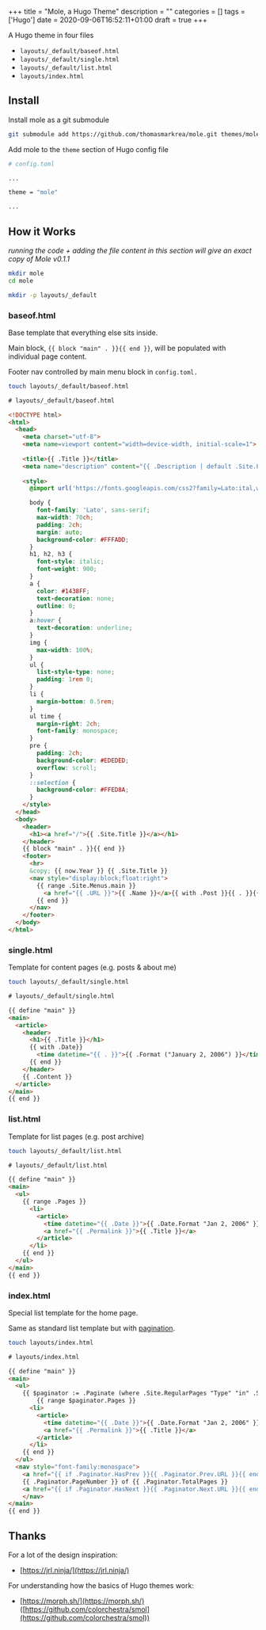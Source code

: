 +++
title = "Mole, a Hugo Theme"
description = ""
categories = []
tags = ['Hugo']
date = 2020-09-06T16:52:11+01:00
draft = true
+++

A Hugo theme in four files

- `layouts/_default/baseof.html`
- `layouts/_default/single.html`
- `layouts/_default/list.html`
- `layouts/index.html`

## Install

Install mole as a git submodule 

```bash
git submodule add https://github.com/thomasmarkrea/mole.git themes/mole
```

Add mole to the `theme` section of Hugo config file

```bash
# config.toml

...

theme = "mole"

...
```

## How it Works

*running the code + adding the file content in this section will give an exact copy of Mole v0.1.1*

```bash
mkdir mole
cd mole

mkdir -p layouts/_default
```

### baseof.html

Base template that everything else sits inside.

Main block, `{{ block "main" . }}{{ end }}`, will be populated with individual page content.

Footer nav controlled by main menu block in `config.toml.`

```bash
touch layouts/_default/baseof.html
```

```html
# layouts/_default/baseof.html

<!DOCTYPE html>
<html>
  <head>
    <meta charset="utf-8">
    <meta name=viewport content="width=device-width, initial-scale=1">
    
    <title>{{ .Title }}</title>
    <meta name="description" content="{{ .Description | default .Site.Params.description }}">
    
    <style>
      @import url('https://fonts.googleapis.com/css2?family=Lato:ital,wght@0,100;0,300;0,400;0,700;0,900;1,100;1,300;1,400;1,700;1,900&display=swap');

      body {
        font-family: 'Lato', sans-serif;
        max-width: 70ch;
        padding: 2ch;
        margin: auto;
        background-color: #FFFADD;
      }
      h1, h2, h3 {
        font-style: italic;
        font-weight: 900;
      }
      a {
        color: #1438FF;
        text-decoration: none;
        outline: 0;
      }
      a:hover {
        text-decoration: underline;
      }
      img {
        max-width: 100%;
      }
      ul {
        list-style-type: none;
        padding: 1rem 0;
      }
      li {
        margin-bottom: 0.5rem;
      }
      ul time {
        margin-right: 2ch;
        font-family: monospace;
      }
      pre {
        padding: 2ch;
        background-color: #EDEDED;
        overflow: scroll;
      }
      ::selection {
        background-color: #FFED8A;
      }
    </style>
  </head>
  <body>
    <header>
      <h1><a href="/">{{ .Site.Title }}</a></h1>
    </header>
    {{ block "main" . }}{{ end }}
    <footer>
      <hr>
      &copy; {{ now.Year }} {{ .Site.Title }}
      <nav style="display:block;float:right">
        {{ range .Site.Menus.main }}
          <a href="{{ .URL }}">{{ .Name }}</a>{{ with .Post }}{{ . }}{{ end }}
        {{ end }}
      </nav>
    </footer>
  </body>
</html>
```

### single.html

Template for content pages (e.g. posts & about me)

```bash
touch layouts/_default/single.html
```

```html
# layouts/_default/single.html

{{ define "main" }}
<main>
  <article>
    <header>
      <h1>{{ .Title }}</h1>
      {{ with .Date}}
        <time datetime="{{ . }}">{{ .Format ("January 2, 2006") }}</time>
      {{ end }}    
    </header>
    {{ .Content }}
  </article>
</main>
{{ end }}
```

### list.html

Template for list pages (e.g. post archive)

```bash
touch layouts/_default/list.html
```

```html
# layouts/_default/list.html

{{ define "main" }}
<main>
  <ul>
    {{ range .Pages }}
      <li>
        <article>
          <time datetime="{{ .Date }}">{{ .Date.Format "Jan 2, 2006" }}</time>
          <a href="{{ .Permalink }}">{{ .Title }}</a>
        </article>
      </li>
    {{ end }}
  </ul>
</main>
{{ end }}
```

### index.html

Special list template for the home page.

Same as standard list template but with [pagination](https://gohugo.io/templates/pagination/).

```bash
touch layouts/index.html
```

```html
# layouts/index.html

{{ define "main" }}
<main>
  <ul>
    {{ $paginator := .Paginate (where .Site.RegularPages "Type" "in" .Site.Params.mainSections) }}
		{{ range $paginator.Pages }}
      <li>
        <article>
          <time datetime="{{ .Date }}">{{ .Date.Format "Jan 2, 2006" }}</time>
          <a href="{{ .Permalink }}">{{ .Title }}</a>
        </article>
      </li>
    {{ end }}
  </ul>
  <nav style="font-family:monospace">
    <a href="{{ if .Paginator.HasPrev }}{{ .Paginator.Prev.URL }}{{ end }}"><</a>
    {{ .Paginator.PageNumber }} of {{ .Paginator.TotalPages }}
    <a href="{{ if .Paginator.HasNext }}{{ .Paginator.Next.URL }}{{ end }}">></a>
	</nav>
</main>
{{ end }}
```

## Thanks

For a lot of the design inspiration:

- [https://jrl.ninja/](https://jrl.ninja/)

For understanding how the basics of Hugo themes work:

- [https://morph.sh/](https://morph.sh/) ([https://github.com/colorchestra/smol](https://github.com/colorchestra/smol))